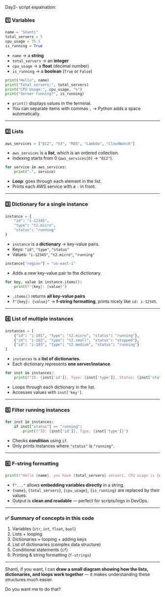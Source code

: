 Day2- script expalnation:
### 1️⃣ Variables

```python
name = "Shanti"
total_servers = 5
cpu_usage = 75.5
is_running = True
```

* `name` → a **string**
* `total_servers` → an **integer**
* `cpu_usage` → a **float** (decimal number)
* `is_running` → a **boolean** (`True` or `False`)

```python
print("Hello", name)
print("Total servers:", total_servers)
print("CPU Usage:", cpu_usage, "%")
print("Server running?", is_running)
```

* `print()` displays values in the terminal.
* You can separate items with commas `,` → Python adds a space automatically.

---

### 2️⃣ Lists

```python
aws_services = ["EC2", "S3", "RDS", "Lambda", "CloudWatch"]
```

* `aws_services` is a **list**, which is an ordered collection.
* Indexing starts from 0 (`aws_services[0]` → `"EC2"`).

```python
for service in aws_services:
    print("-", service)
```

* **Loop**: goes through each element in the list.
* Prints each AWS service with a `-` in front.

---

### 3️⃣ Dictionary for a single instance

```python
instance = {
    "id": "i-12345",
    "type": "t2.micro",
    "status": "running"
}
```

* `instance` is a **dictionary** → key-value pairs.
* Keys: `"id"`, `"type"`, `"status"`
* Values: `"i-12345"`, `"t2.micro"`, `"running"`

```python
instance["region"] = "us-east-1"
```

* Adds a new key-value pair to the dictionary.

```python
for key, value in instance.items():
    print(f"{key}: {value}")
```

* `.items()` returns **all key-value pairs**
* `f"{key}: {value}"` → **f-string formatting**, prints nicely like `id: i-12345`.

---

### 4️⃣ List of multiple instances

```python
instances = [
    {"id": "i-101", "type": "t2.micro", "status": "running"},
    {"id": "i-102", "type": "t2.small", "status": "stopped"},
    {"id": "i-103", "type": "t2.medium", "status": "running"}
]
```

* `instances` is a **list of dictionaries**.
* Each dictionary represents **one server/instance**.

```python
for inst in instances:
    print(f"ID: {inst['id']}, Type: {inst['type']}, Status: {inst['status']}")
```

* Loops through each dictionary in the list.
* Accesses values with `inst['key']`.

---

### 5️⃣ Filter running instances

```python
for inst in instances:
    if inst["status"] == "running":
        print(f"ID: {inst['id']}, Type: {inst['type']}")
```

* Checks **condition** using `if`.
* Only prints instances where `"status"` is `"running"`.

---

### 6️⃣ F-string formatting

```python
print(f"Hello {name}, you have {total_servers} servers, CPU usage is {cpu_usage}%, and server running status is {is_running}.")
```

* `f"..."` allows **embedding variables directly** in a string.
* `{name}`, `{total_servers}`, `{cpu_usage}`, `{is_running}` are replaced by their values.
* Output is **clean and readable** — perfect for scripts/logs in DevOps.

---

### ✅ Summary of concepts in this code

1. Variables (`str`, `int`, `float`, `bool`)
2. Lists + looping
3. Dictionaries + looping + adding keys
4. List of dictionaries (complex data structure)
5. Conditional statements (`if`)
6. Printing & string formatting (`f-strings`)

---

Shanti, if you want, I can **draw a small diagram showing how the lists, dictionaries, and loops work together** — it makes understanding these structures much easier.

Do you want me to do that?

